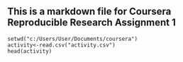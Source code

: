 ## This is a markdown file for Coursera Reproducible Research Assignment 1
```{r}
setwd("c:/Users/User/Documents/coursera")
activity<-read.csv("activity.csv")
head(activity)
```
